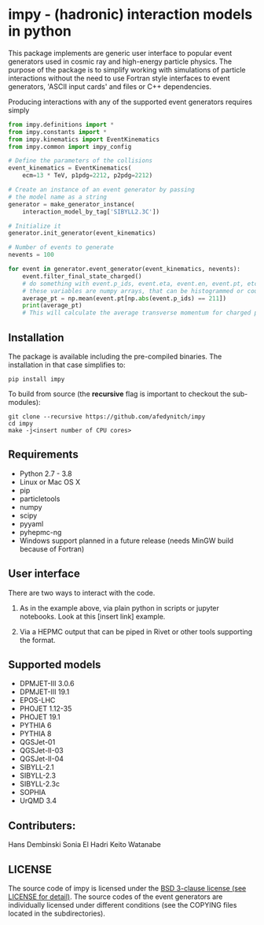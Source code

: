 # impy - (hadronic) interaction models in python

This package implements are generic user interface to popular event generators used in cosmic ray and high-energy particle physics. The purpose of the package is to simplify working with simulations of particle interactions without the need to use Fortran style interfaces to event generators, 'ASCII input cards' and files or C++ dependencies.  

Producing interactions with any of the supported event generators requires simply 

```python
from impy.definitions import *
from impy.constants import *
from impy.kinematics import EventKinematics
from impy.common import impy_config

# Define the parameters of the collisions
event_kinematics = EventKinematics(
    ecm=13 * TeV, p1pdg=2212, p2pdg=2212)

# Create an instance of an event generator by passing
# the model name as a string
generator = make_generator_instance(
    interaction_model_by_tag['SIBYLL2.3C'])

# Initialize it
generator.init_generator(event_kinematics)

# Number of events to generate
nevents = 100

for event in generator.event_generator(event_kinematics, nevents):
    event.filter_final_state_charged()
    # do something with event.p_ids, event.eta, event.en, event.pt, etc.
    # these variables are numpy arrays, that can be histogrammed or counted like
    average_pt = np.mean(event.pt[np.abs(event.p_ids) == 211])
    print(average_pt)
    # This will calculate the average transverse momentum for charged pions

```

## Installation

The package is available including the pre-compiled binaries. The installation in that case simplifies to:

    pip install impy

To build from source (the **recursive** flag is important to checkout the sub-modules):

    git clone --recursive https://github.com/afedynitch/impy
    cd impy
    make -j<insert number of CPU cores>

## Requirements

- Python 2.7 - 3.8
- Linux or Mac OS X
- pip
- particletools
- numpy
- scipy
- pyyaml
- pyhepmc-ng
- Windows support planned in a future release (needs MinGW build because of Fortran)

## User interface

There are two ways to interact with the code.

1. As in the example above, via plain python in scripts or jupyter notebooks. Look at this [insert link] example.

2. Via a HEPMC output that can be piped in Rivet or other tools supporting the format.

## Supported models

- DPMJET-III 3.0.6
- DPMJET-III 19.1
- EPOS-LHC
- PHOJET 1.12-35
- PHOJET 19.1
- PYTHIA 6
- PYTHIA 8
- QGSJet-01
- QGSJet-II-03
- QGSJet-II-04
- SIBYLL-2.1
- SIBYLL-2.3
- SIBYLL-2.3c
- SOPHIA
- UrQMD 3.4

## Contributers:

Hans Dembinski
Sonia El Hadri
Keito Watanabe

## LICENSE

The source code of impy is licensed under the [BSD 3-clause license (see LICENSE for detail)](LICENSE). The source codes of the event generators are individually licensed under different conditions (see the COPYING files located in the subdirectories). 
